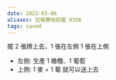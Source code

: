 ```yaml
---
date: 2022-03-06
aliases: 拉格蘭哈莊園 9356
tags: saved
---
```


擺 2 張牌上去，1 張在左側 1 張在上側
- 左側: 生產 1 橄欖、1 葡萄
- 上側: 1 麥 + 1 葡 就可以送上去

